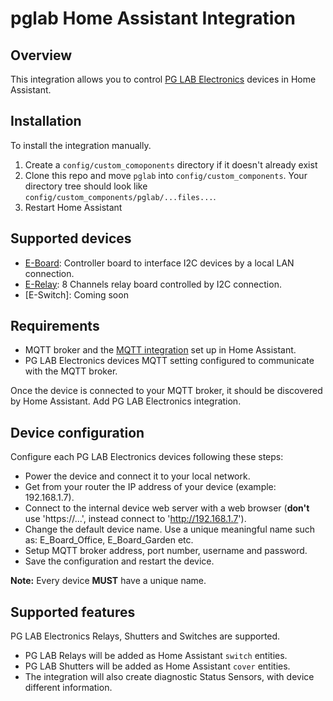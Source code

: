 # pglab Home Assistant Integration

## Overview

This integration allows you to control [PG LAB Electronics](https://www.pglab.dev/) devices in Home Assistant.

## Installation

To install the integration manually.

1. Create a `config/custom_comoponents` directory if it doesn't already exist
2. Clone this repo and move `pglab` into `config/custom_components`. Your directory tree should look like `config/custom_components/pglab/...files...`.
3. Restart Home Assistant

## Supported devices

- [E-Board](https://www.pglab.dev/e-board): Controller board to interface I2C devices by a local LAN connection.
- [E-Relay](https://www.pglab.dev/e-relay): 8 Channels relay board controlled by I2C connection.
- [E-Switch]: Coming soon

## Requirements

- MQTT broker and the [MQTT integration](/integrations/mqtt/) set up in Home Assistant.
- PG LAB Electronics devices MQTT setting configured to communicate with the MQTT broker.

Once the device is connected to your MQTT broker, it should be discovered by Home Assistant.
Add PG LAB Electronics integration.

## Device configuration

Configure each PG LAB Electronics devices following these steps:

- Power the device and connect it to your local network.
- Get from your router the IP address of your device (example: 192.168.1.7).
- Connect to the internal device web server with a web browser (**don't** use 'https://...', instead connect to 'http://192.168.1.7').
- Change the default device name. Use a unique meaningful name such as: E_Board_Office, E_Board_Garden etc.
- Setup MQTT broker address, port number, username and password.
- Save the configuration and restart the device.

**Note:** Every device **MUST** have a unique name.  

## Supported features

PG LAB Electronics Relays, Shutters and Switches are supported.

- PG LAB Relays will be added as Home Assistant `switch` entities.
- PG LAB Shutters will be added as Home Assistant `cover` entities.
- The integration will also create diagnostic Status Sensors, with device different information.

